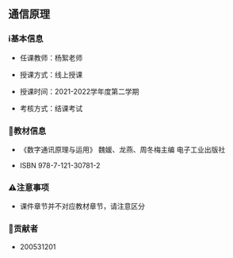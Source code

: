 ## 通信原理

### ℹ基本信息

+ 任课教师：杨絮老师

+ 授课方式：线上授课

+ 授课时间：2021-2022学年度第二学期

+ 考核方式：结课考试

### 📖教材信息

+ 《数字通讯原理与运用》 魏媛、龙燕、周冬梅主编 电子工业出版社

+ ISBN 978-7-121-30781-2

###  ⚠注意事项

+ 课件章节并不对应教材章节，请注意区分

### 👤贡献者

+ 200531201
